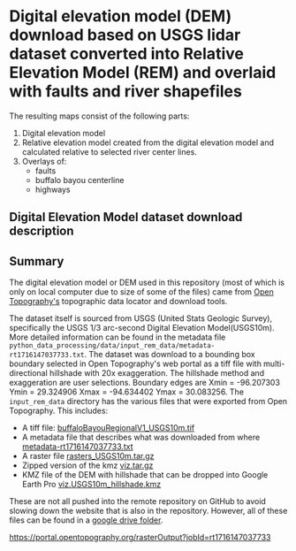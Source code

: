 # Digital elevation model (DEM) download based on USGS lidar dataset converted into Relative Elevation Model (REM) and overlaid with faults and river shapefiles

The resulting maps consist of the following parts: 

1. Digital elevation model 
2. Relative elevation model created from the digital elevation model and calculated relative to selected river center lines.
3. Overlays of: 
    - faults
    - buffalo bayou centerline
    - highways


## Digital Elevation Model dataset download description

## Summary 

The digital elevation model or DEM used in this repository (most of which is only on local computer due to size of some of the files)
came from [Open Topography's](https://opentopography.org/) topographic data locator and download tools. 

The dataset itself is sourced from USGS (United Stats Geologic Survey), specifically the 
USGS 1/3 arc-second Digital Elevation Model(USGS10m). More detailed information can be found in the metadata file
`python_data_processing/data/input_rem_data/metadata-rt1716147037733.txt`.
The dataset was download to a bounding box boundary selected in Open Topography's web portal as a tiff file with 
multi-directional hillshade with 20x exaggeration. The hillshade method and exaggeration are user selections.
Boundary edges are Xmin = -96.207303	  Ymin = 29.324906	  Xmax = -94.634402	  Ymax = 30.083256.
The `input_rem_data` directory has the various files that were exported from Open Topography. This includes: 
- A tiff file: [buffaloBayouRegionalV1_USGS10m.tif](data/input_rem_data/buffaloBayouRegionalV1_USGS10m.tif)
- A metadata file that describes what was downloaded from where [metadata-rt1716147037733.txt](data/input_rem_data/metadata-rt1716147037733.txt)
- A raster file [rasters_USGS10m.tar.gz](data/input_rem_data/rasters_USGS10m.tar.gz)
- Zipped version of the kmz [viz.tar.gz](data/input_rem_data/viz.tar.gz)
- KMZ file of the DEM with hillshade that can be dropped into Google Earth Pro [viz.USGS10m_hillshade.kmz](data/input_rem_data/viz.USGS10m_hillshade.kmz)

These are not all pushed into the remote repository on GitHub to avoid slowing down the website that is also in the 
repository. However, all of these files can be found in 
a [google drive folder](https://drive.google.com/drive/folders/1rsUcOLENkj3Mep1P0wf--2rS9FM__Kza?usp=drive_link).



https://portal.opentopography.org/rasterOutput?jobId=rt1716147037733